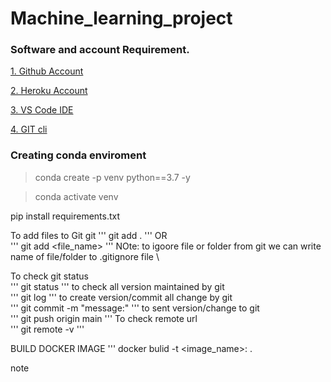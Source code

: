 # Machine_learning_project

### Software and account Requirement.

[1. Github Account](https://github.com/)

[2. Heroku Account](https://dashboard.heroku.com/login)

[3. VS Code IDE](https://code.visualstudio.com/download)

[4. GIT cli](https://git-scm.com/downloads)

### Creating conda enviroment

> conda create -p venv python==3.7 -y 

> conda activate venv

pip install requirements.txt 

To add files to Git git
'''
git add .
'''
OR \
'''
git add <file_name> 
'''
NOte: to igoore file or folder from git we can write name of file/folder to .gitignore file \

To check git status \
'''
git status
'''
to check all version maintained by git \
'''
git log
'''
to create version/commit all change by git \
'''
git commit -m "message:"
'''
to sent version/change to git \
'''
git push origin main
'''
To check remote url \
'''
git remote -v
'''


BUILD DOCKER IMAGE
'''
docker bulid -t <image_name>:<tagname> .

note

